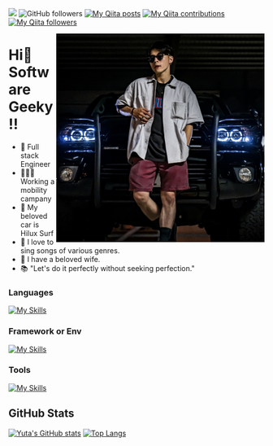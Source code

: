 ![](https://komarev.com/ghpvc/?username=yuta-shoji&color=orange)
![GitHub followers](https://img.shields.io/github/followers/yuta-shoji)
[![My Qiita posts](https://qiita-badge.apiapi.app/s/yuta-shoji/posts.svg)](http://qiita.com/yuta-shoji)
[![My Qiita contributions](https://qiita-badge.apiapi.app/s/yuta-shoji/contributions.svg)](http://qiita.com/yuta-shoji)
[![My Qiita followers](https://qiita-badge.apiapi.app/s/yuta-shoji/followers.svg)](http://qiita.com/yuta-shoji)

<img src="https://github.com/yuta-shoji/yuta-shoji/raw/main/surf.jpeg" width="410" alt="hilux surf" align="right" />

# Hi👋 Software Geeky!!

- 📱 Full stack Engineer
- 🧑🏻‍💻 Working a mobility campany
- 🚗 My beloved car is Hilux Surf
- 🎤 I love to sing songs of various genres.
- 👩 I have a beloved wife.
- 📚 "Let's do it perfectly without seeking perfection."

### Languages
[![My Skills](https://skillicons.dev/icons?i=swift,js,ts,kotlin,python,go,html,css,scss&theme=light&perline=5)](https://skillicons.dev)
### Framework or Env
[![My Skills](https://skillicons.dev/icons?i=aws,docker,azure,spring,react,django,nodejs,gradle,jest,firebase&theme=light)](https://skillicons.dev)
### Tools
[![My Skills](https://skillicons.dev/icons?i=idea,vscode,git,github,gitlab,postman,discord&theme=light)](https://skillicons.dev)

## GitHub Stats
[![Yuta's GitHub stats](https://github-readme-stats.vercel.app/api?username=yuta-shoji&theme=tokyonight&show_icons=true)](https://github.com/anuraghazra/github-readme-stats)
[![Top Langs](https://github-readme-stats.vercel.app/api/top-langs/?username=yuta-shoji&theme=tokyonight&layout=compact)](https://github.com/anuraghazra/github-readme-stats)
